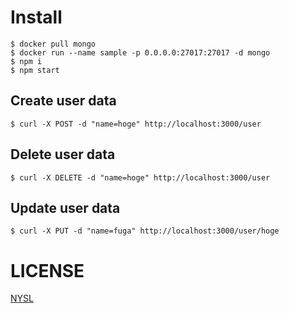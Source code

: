 # Install

```
$ docker pull mongo
$ docker run --name sample -p 0.0.0.0:27017:27017 -d mongo
$ npm i
$ npm start
```

## Create user data

```
$ curl -X POST -d "name=hoge" http://localhost:3000/user
```

## Delete user data

```
$ curl -X DELETE -d "name=hoge" http://localhost:3000/user
```

## Update user data

```
$ curl -X PUT -d "name=fuga" http://localhost:3000/user/hoge
```

# LICENSE

[NYSL](http://www.kmonos.net/nysl/)